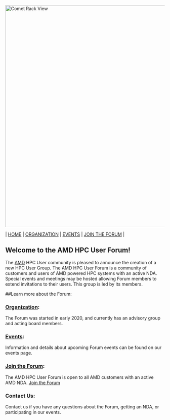 <img src="images/Smaller-AMDHPCUserTraining_header.png" alt="Comet Rack View" width="700px" />


| [HOME](https://amdhpcuserforum.github.io/home) | [ORGANIZATION](https://amdhpcuserforum.github.io/organization) | [EVENTS](https://amdhpcuserforum.github.io/events) | [JOIN THE FORUM](https://amdhpcuserforum.github.io/contact) |

## Welcome to the AMD HPC User Forum!

The [AMD](https://www.amd.com/en) HPC User community is pleased to announce the creation of a new HPC User Group.  The AMD HPC User Forum is a community of customers and users of AMD powered HPC systems with an active NDA.   Special events and meetings may be hosted allowing Forum members to extend invitations to their users.  This group is led by its members.

##Learn more about the Forum:

### [Organization](https://amdhpcuserforum.github.io/organization):
The Forum was started in early 2020, and currently has an advisory group and acting board members.

### [Events](https://amdhpcuserforum.github.io/events/events):
Information and details about upcoming Forum events can be found on our events page.

### [Join the Forum](https://amdhpcuserforum.github.io/contact):
The AMD HPC User Forum is open to all AMD customers with an active AMD NDA. [Join the Forum](https://amdhpcuserforum.github.io/contact)

### Contact Us: 
Contact us if you have any questions about the Forum, getting an NDA, or participating in our events.
